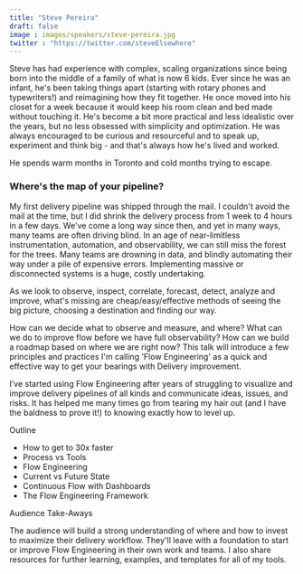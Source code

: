 ```yaml
---
title: "Steve Pereira"
draft: false
image : images/speakers/steve-pereira.jpg
twitter : "https://twitter.com/steveElsewhere"
---
```


Steve has had experience with complex, scaling organizations since being born into the middle of a family of what is now 6 kids. Ever since he was an infant, he's been taking things apart (starting with rotary phones and typewriters!) and reimagining how they fit together. He once moved into his closet for a week because it would keep his room clean and bed made without touching it. He's become a bit more practical and less idealistic over the years, but no less obsessed with simplicity and optimization. He was always encouraged to be curious and resourceful and to speak up, experiment and think big - and that's always how he's lived and worked.

He spends warm months in Toronto and cold months trying to escape.

###  Where's the map of your pipeline? 

My first delivery pipeline was shipped through the mail. I couldn't avoid the mail at the time, but I did shrink the delivery process from 1 week to 4 hours in a few days. We've come a long way since then, and yet in many ways, many teams are often driving blind. In an age of near-limitless instrumentation, automation, and observability, we can still miss the forest for the trees. Many teams are drowning in data, and blindly automating their way under a pile of expensive errors. Implementing massive or disconnected systems is a huge, costly undertaking.

As we look to observe, inspect, correlate, forecast, detect, analyze and improve, what's missing are cheap/easy/effective methods of seeing the big picture, choosing a destination and finding our way.

How can we decide what to observe and measure, and where? What can we do to improve flow before we have full observability? How can we build a roadmap based on where we are right now? This talk will introduce a few principles and practices I'm calling 'Flow Engineering' as a quick and effective way to get your bearings with Delivery improvement.

I’ve started using Flow Engineering after years of struggling to visualize and improve delivery pipelines of all kinds and communicate ideas, issues, and risks. It has helped me many times go from tearing my hair out (and I have the baldness to prove it!) to knowing exactly how to level up.

Outline

- How to get to 30x faster
- Process vs Tools
- Flow Engineering
- Current vs Future State
- Continuous Flow with Dashboards
- The Flow Engineering Framework

Audience Take-Aways

The audience will build a strong understanding of where and how to invest to maximize their delivery workflow. They'll leave with a foundation to start or improve Flow Engineering in their own work and teams. I also share resources for further learning, examples, and templates for all of my tools.
